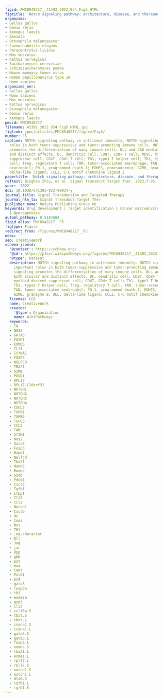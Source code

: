```yaml
---
figid: PMC8948217__41392_2022_934_Fig5_HTML
figtitle: 'Notch signaling pathway: architecture, disease, and therapeutics'
organisms:
- Gallus gallus
- Danio rerio
- Xenopus laevis
- Amniota
- Drosophila melanogaster
- Caenorhabditis elegans
- Paracentrotus lividus
- Mus musculus
- Rattus norvegicus
- Saccharomyces cerevisiae
- Schizosaccharomyces pombe
- Mouse mammary tumor virus
- Human papillomavirus type 16
- Homo sapiens
organisms_ner:
- Gallus gallus
- Homo sapiens
- Mus musculus
- Rattus norvegicus
- Drosophila melanogaster
- Danio rerio
- Xenopus laevis
pmcid: PMC8948217
filename: 41392_2022_934_Fig5_HTML.jpg
figlink: /pmc/articles/PMC8948217/figure/Fig5/
number: F5
caption: NOTCH signaling pathway in antitumor immunity. NOTCH signaling plays important
  roles in both tumor-suppressive and tumor-promoting immune cells. NOTCH signaling
  promotes the differentiation of many immune cells. DLL and JAG mediate both similar
  and distinct effects. DC, dendritic cell; CD8T, CD8+ T cell; MDSC, myeloid-derived
  suppressor cell; CD4T, CD4+ T cell; Th1, type1 T helper cell; Th2, type2 T helper
  cell; Treg, regulatory T cell; TAM, tumor-associated macrophage; TAN, tumor-associated
  neutrophil; PD-1, programmed death-1; EOMES, eomesodermin; GZMB, granzyme B; DLL,
  delta-like ligand; CCL2, C-C motif chemokine ligand 2
papertitle: 'Notch signaling pathway: architecture, disease, and therapeutics.'
reftext: Binghan Zhou, et al. Signal Transduct Target Ther. 2022;7:95.
year: '2022'
doi: 10.1038/s41392-022-00934-y
journal_title: Signal Transduction and Targeted Therapy
journal_nlm_ta: Signal Transduct Target Ther
publisher_name: Nature Publishing Group UK
keywords: Drug development | Target identification | Cancer microenvironment | Differentiation
  | Neurogenesis
automl_pathway: 0.9184684
figid_alias: PMC8948217__F5
figtype: Figure
redirect_from: /figures/PMC8948217__F5
ndex: ''
seo: CreativeWork
schema-jsonld:
  '@context': https://schema.org/
  '@id': https://pfocr.wikipathways.org/figures/PMC8948217__41392_2022_934_Fig5_HTML.html
  '@type': Dataset
  description: NOTCH signaling pathway in antitumor immunity. NOTCH signaling plays
    important roles in both tumor-suppressive and tumor-promoting immune cells. NOTCH
    signaling promotes the differentiation of many immune cells. DLL and JAG mediate
    both similar and distinct effects. DC, dendritic cell; CD8T, CD8+ T cell; MDSC,
    myeloid-derived suppressor cell; CD4T, CD4+ T cell; Th1, type1 T helper cell;
    Th2, type2 T helper cell; Treg, regulatory T cell; TAM, tumor-associated macrophage;
    TAN, tumor-associated neutrophil; PD-1, programmed death-1; EOMES, eomesodermin;
    GZMB, granzyme B; DLL, delta-like ligand; CCL2, C-C motif chemokine ligand 2
  license: CC0
  name: CreativeWork
  creator:
    '@type': Organization
    name: WikiPathways
  keywords:
  - TA
  - NOS2
  - GATA3
  - FOXP1
  - EOMES
  - IL13
  - ISYNA1
  - FOXP3
  - NELFCD
  - TBX21
  - GZMB
  - PDCD1
  - RPL17
  - RPL17-C18orf32
  - NOTCH1
  - NOTCH2
  - NOTCH3
  - NOTCH4
  - CXCL5
  - TGFB1
  - TGFB2
  - TGFB3
  - CCL2
  - TAM
  - STIM1
  - Nos2
  - Gata3
  - Foxp3
  - Hand1
  - Nelfcd
  - Tbx21
  - Hand2
  - Eomes
  - Gzmb
  - Pdcd1
  - Cxcl5
  - Tgfb1
  - Ltbp1
  - Il13
  - Ccl2
  - Notch1
  - Cxcl6
  - dc
  - Inos
  - Nos
  - TH1
  - .na.character
  - Dll
  - Jag
  - jar
  - dpp
  - gbb
  - put
  - mav
  - tant
  - PolG1
  - pyd
  - gata3
  - foxp3a
  - th2
  - eomesa
  - gzm3
  - il13
  - ccl38a.5
  - tbxt.S
  - tbxt.L
  - isyna1.S
  - isyna1.L
  - gata3.S
  - gata3.L
  - foxp3.L
  - eomes.S
  - tbx21.L
  - eomes.L
  - rpl17.L
  - rpl17.S
  - notch1.S
  - notch1.L
  - dlx6.S
  - tgfb1.L
  - tgfb1.S
---
```

